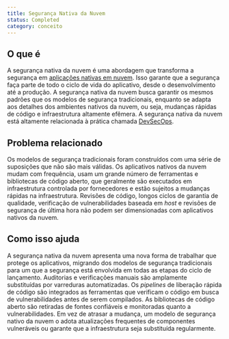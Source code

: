 ```yaml
---
title: Segurança Nativa da Nuvem
status: Completed
category: conceito
---
```


## O que é

A segurança nativa da nuvem é uma abordagem que transforma a segurança em [aplicações nativas em nuvem](/pt-br/cloud_native_apps/). Isso garante que a segurança faça parte de todo o ciclo de vida do aplicativo, desde o desenvolvimento até a produção. A segurança nativa da nuvem busca garantir os mesmos padrões que os modelos de segurança tradicionais, enquanto se adapta aos detalhes dos ambientes nativos da nuvem, ou seja, mudanças rápidas de código e infraestrutura altamente efêmera. A segurança nativa da nuvem está altamente relacionada à prática chamada [DevSecOps](/devsecops/).

## Problema relacionado

Os modelos de segurança tradicionais foram construídos com uma série de suposições que não são mais válidas. Os aplicativos nativos da nuvem mudam com frequência, usam um grande número de ferramentas e bibliotecas de código aberto, que geralmente são executados em infraestrutura controlada por fornecedores e estão sujeitos a mudanças rápidas na infraestrutura. Revisões de código, longos ciclos de garantia de qualidade, verificação de vulnerabilidades baseada em *host* e revisões de segurança de última hora não podem ser dimensionadas com aplicativos nativos da nuvem.

## Como isso ajuda

A segurança nativa da nuvem apresenta uma nova forma de trabalhar que protege os aplicativos, migrando dos modelos de segurança tradicionais para um que a segurança está envolvida em todas as etapas do ciclo de lançamento. Auditorias e verificações manuais são amplamente substituídas por varreduras automatizadas. Os *pipelines* de liberação rápida de código são integrados as ferramentas que verificam o código em busca de vulnerabilidades antes de serem compilados. As bibliotecas de código aberto são retiradas de fontes confiáveis e monitoradas quanto a vulnerabilidades. Em vez de atrasar a mudança, um modelo de segurança nativo da nuvem o adota atualizações frequentes de componentes vulneráveis ou garante que a infraestrutura seja substituída regularmente.
